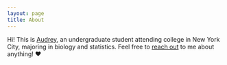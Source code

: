 ```yaml
---
layout: page
title: About
---
```


Hi! This is [Audrey](http://audreyshi.github.io), an undergraduate student attending college in New York City, majoring in biology and statistics. Feel free to [reach out](mailto:as4514@columbia.edu) to me about anything! ♥
